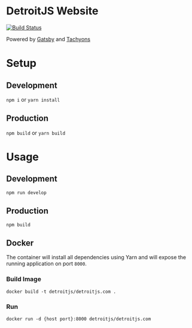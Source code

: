 # DetroitJS Website
[![Build Status](https://travis-ci.org/DetroitJS/detroitjs-com.svg?branch=master)](https://travis-ci.org/DetroitJS/detroitjs-com)

Powered by [Gatsby](https://github.com/gatsbyjs/gatsby) and [Tachyons](http://tachyons.io)

# Setup
## Development
`npm i` or `yarn install`

## Production
`npm build` or `yarn build`

# Usage
## Development
`npm run develop`

## Production
`npm build`

## Docker
The container will install all dependencies using Yarn and will expose the running application on port `8000`.

### Build Image
`docker build -t detroitjs/detroitjs.com .`

### Run
`docker run -d {host port}:8000 detroitjs/detroitjs.com`
